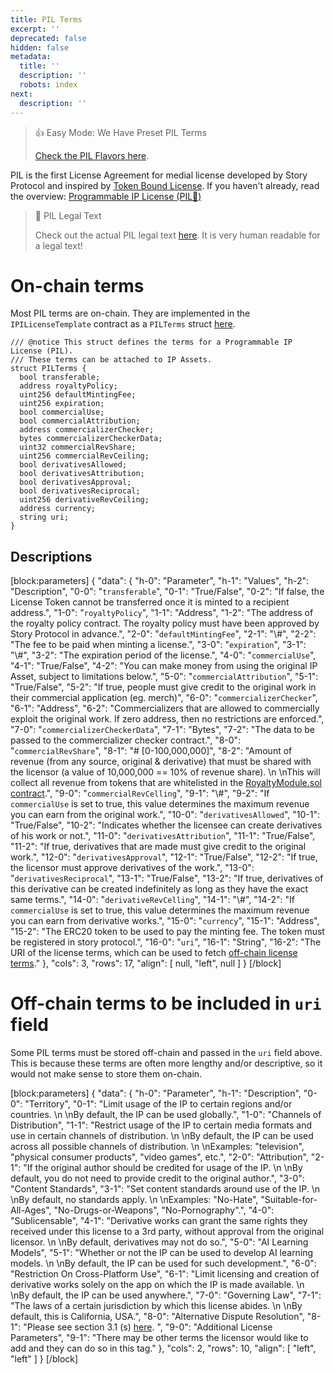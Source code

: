 ```yaml
---
title: PIL Terms
excerpt: ''
deprecated: false
hidden: false
metadata:
  title: ''
  description: ''
  robots: index
next:
  description: ''
---
```

> 👍 Easy Mode: We Have Preset PIL Terms
> 
> [Check the PIL Flavors here](https://docs.story.foundation/docs/pil-flavors-preset-policy).

PIL is the first License Agreement for medial license developed by Story Protocol and inspired by [Token Bound License](https://james.grimmelmann.net/files/articles/token-bound-nft-license.pdf). If you haven't already, read the overview: [Programmable IP License (PIL💊)](doc:programmable-ip-license)

> 📘 PIL Legal Text
> 
> Check out the actual PIL legal text [here](https://github.com/storyprotocol/protocol-core-v1/blob/main/PIL_Testnet.pdf). It is very human readable for a legal text!

# On-chain terms

Most PIL terms are on-chain. They are implemented in the `IPILicenseTemplate` contract as a `PILTerms` struct [here](https://github.com/storyprotocol/protocol-core-v1/blob/main/contracts/interfaces/modules/licensing/IPILicenseTemplate.sol).

```sol IPILicenseTemplate.sol
/// @notice This struct defines the terms for a Programmable IP License (PIL).
/// These terms can be attached to IP Assets.
struct PILTerms {
  bool transferable;
  address royaltyPolicy;
  uint256 defaultMintingFee;
  uint256 expiration;
  bool commercialUse;
  bool commercialAttribution;
  address commercializerChecker;
  bytes commercializerCheckerData;
  uint32 commercialRevShare;
  uint256 commercialRevCeiling;
  bool derivativesAllowed;
  bool derivativesAttribution;
  bool derivativesApproval;
  bool derivativesReciprocal;
  uint256 derivativeRevCeiling;
  address currency;
  string uri;
}
```

## Descriptions

[block:parameters]
{
  "data": {
    "h-0": "Parameter",
    "h-1": "Values",
    "h-2": "Description",
    "0-0": "`transferable`",
    "0-1": "True/False",
    "0-2": "If false, the License Token cannot be transferred once it is minted to a recipient address.",
    "1-0": "`royaltyPolicy`",
    "1-1": "Address",
    "1-2": "The address of the royalty policy contract. The royalty policy must have been approved by Story Protocol in advance.",
    "2-0": "`defaultMintingFee`",
    "2-1": "\\#",
    "2-2": "The fee to be paid when minting a license.",
    "3-0": "`expiration`",
    "3-1": "\\#",
    "3-2": "The expiration period of the license.",
    "4-0": "`commercialUse`",
    "4-1": "True/False",
    "4-2": "You can make money from using the original IP Asset, subject to limitations below.",
    "5-0": "`commercialAttribution`",
    "5-1": "True/False",
    "5-2": "If true, people must give credit to the original work in their commercial application (eg. merch)",
    "6-0": "`commercializerChecker`",
    "6-1": "Address",
    "6-2": "Commercializers that are allowed to commercially exploit the original work. If zero address, then no restrictions are enforced.",
    "7-0": "`commercializerCheckerData`",
    "7-1": "Bytes",
    "7-2": "The data to be passed to the commercializer checker contract.",
    "8-0": "`commercialRevShare`",
    "8-1": "# [0-100,000,000]",
    "8-2": "Amount of revenue (from any source, original & derivative) that must be shared with the licensor (a value of 10,000,000 == 10% of revenue share).  \n  \nThis will collect all revenue from tokens that are whitelisted in the [RoyaltyModule.sol contract](https://github.com/storyprotocol/protocol-core-v1/blob/e339f0671c9172a6699537285e32aa45d4c1b57b/contracts/modules/royalty/RoyaltyModule.sol#L50).",
    "9-0": "`commercialRevCelling`",
    "9-1": "\\#",
    "9-2": "If `commercialUse` is set to true, this value determines the maximum revenue you can earn from the original work.",
    "10-0": "`derivativesAllowed`",
    "10-1": "True/False",
    "10-2": "Indicates whether the licensee can create derivatives of his work or not.",
    "11-0": "`derivativesAttribution`",
    "11-1": "True/False",
    "11-2": "If true, derivatives that are made must give credit to the original work.",
    "12-0": "`derivativesApproval`",
    "12-1": "True/False",
    "12-2": "If true, the licensor must approve derivatives of the work.",
    "13-0": "`derivativesReciprocal`",
    "13-1": "True/False",
    "13-2": "If true, derivatives of this derivative can be created indefinitely as long as they have the exact same terms.",
    "14-0": "`derivativeRevCelling`",
    "14-1": "\\#",
    "14-2": "If `commercialUse` is set to true, this value determines the maximum revenue you can earn from derivative works.",
    "15-0": "`currency`",
    "15-1": "Address",
    "15-2": "The ERC20 token to be used to pay the minting fee. The token must be registered in story protocol.",
    "16-0": "`uri`",
    "16-1": "String",
    "16-2": "The URI of the license terms, which can be used to fetch [off-chain license terms](https://docs.story.foundation/v1/docs/pil-for-devs-and-creators#off-chain-parameters-to-be-included-in-uri-field)."
  },
  "cols": 3,
  "rows": 17,
  "align": [
    null,
    "left",
    null
  ]
}
[/block]


# Off-chain terms to be included in `uri` field

Some PIL terms must be stored off-chain and passed in the `uri` field above. This is because these terms are often more lengthy and/or descriptive, so it would not make sense to store them on-chain.

[block:parameters]
{
  "data": {
    "h-0": "Parameter",
    "h-1": "Description",
    "0-0": "Territory",
    "0-1": "Limit usage of the IP to certain regions and/or countries.  \n  \nBy default, the IP can be used globally.",
    "1-0": "Channels of Distribution",
    "1-1": "Restrict usage of the IP to certain media formats and use in certain channels of distribution.  \n  \nBy default, the IP can be used across all possible channels of distribution.  \n  \nExamples: \"television\", \"physical consumer products\", \"video games\", etc.",
    "2-0": "Attribution",
    "2-1": "If the original author should be credited for usage of the IP.  \n  \nBy default, you do not need to provide credit to the original author.",
    "3-0": "Content Standards",
    "3-1": "Set content standards around use of the IP.  \n  \nBy default, no standards apply.  \n  \nExamples: \"No-Hate\", \"Suitable-for-All-Ages\", \"No-Drugs-or-Weapons\", \"No-Pornography\".",
    "4-0": "Sublicensable",
    "4-1": "Derivative works can grant the same rights they received under this license to a 3rd party, without approval from the original licensor.  \n  \nBy default, derivatives may not do so.",
    "5-0": "AI Learning Models",
    "5-1": "Whether or not the IP can be used to develop AI learning models.  \n  \nBy default, the IP can be used for such development.",
    "6-0": "Restriction On Cross-Platform Use",
    "6-1": "Limit licensing and creation of derivative works solely on the app on which the IP is made available.  \n  \nBy default, the IP can be used anywhere.",
    "7-0": "Governing Law",
    "7-1": "The laws of a certain jurisdiction by which this license abides.  \n  \nBy default, this is California, USA.",
    "8-0": "Alternative Dispute Resolution",
    "8-1": "Please see section 3.1 (s) [here](https://github.com/storyprotocol/protocol-core-v1/blob/main/PIL_Beta_Final_2024_02_Plain_English.pdf). ",
    "9-0": "Additional License Parameters",
    "9-1": "There may be other terms the licensor would like to add and they can do so in this tag."
  },
  "cols": 2,
  "rows": 10,
  "align": [
    "left",
    "left"
  ]
}
[/block]